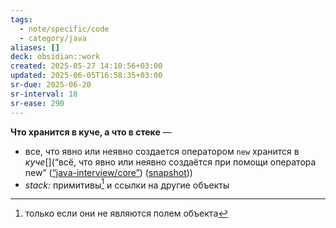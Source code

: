 ```yaml
---
tags:
  - note/specific/code
  - category/java
aliases: []
deck: obsidian::work
created: 2025-05-27 14:10:56+03:00
updated: 2025-06-05T16:58:35+03:00
sr-due: 2025-06-20
sr-interval: 18
sr-ease: 290
---
```


**Что хранится в куче, а что в стеке**
—
 - все, что явно или неявно создается оператором `new` хранится в *куче*[](“всё, что явно или неявно создаётся при помощи оператора new” ([“java-interview/core”](zotero://select/library/items/T3X9ZD57)) ([snapshot](zotero://open-pdf/library/items/2GAN5TQF?sel=p%3Anth-child(188)&annotation=34ICCPM7)))
- *stack:* примитивы[^1] и ссылки на другие объекты

[^1]: только если они не являются полем объекта
